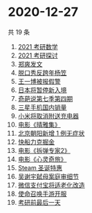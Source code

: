 # 2020-12-27

共 19 条

<!-- BEGIN -->
<!-- 最后更新时间 Sun Dec 27 2020 19:07:41 GMT+0800 (CST) -->
1. [2021 考研数学](https://www.zhihu.com/search?q=考研数学)
1. [2021 考研探讨](https://www.zhihu.com/search?q=考研)
1. [郑爽发文](https://www.zhihu.com/search?q=郑爽)
1. [脱口秀反跨年杨笠](https://www.zhihu.com/search?q=杨笠)
1. [王一博被报假警](https://www.zhihu.com/search?q=王一博)
1. [日本将暂停新入境](https://www.zhihu.com/search?q=日本)
1. [奇葩说第七季第四期](https://www.zhihu.com/search?q=奇葩说)
1. [三星手机国内销量](https://www.zhihu.com/search?q=三星)
1. [小米将取消附送充电器](https://www.zhihu.com/search?q=小米取消充电器)
1. [电影《晴雅集》](https://www.zhihu.com/search?q=晴雅集)
1. [北京朝阳新增 1 例无症状](https://www.zhihu.com/search?q=北京疫情)
1. [快船力克掘金](https://www.zhihu.com/search?q=快船)
1. [电影《拆弹专家2》](https://www.zhihu.com/search?q=拆弹专家2)
1. [电影《心灵奇旅》](https://www.zhihu.com/search?q=心灵奇旅)
1. [Steam 圣诞特惠](https://www.zhihu.com/search?q=steam)
1. [吴谢宇弑母案庭审细节](https://www.zhihu.com/search?q=北大吴谢宇)
1. [微信支付宝将适老化改造](https://www.zhihu.com/search?q=微信支付宝适老化)
1. [使命召唤手游开服](https://www.zhihu.com/search?q=使命召唤手游)
1. [考研前最后一天](https://www.zhihu.com/search?q=考研最后一天)
<!-- END -->
